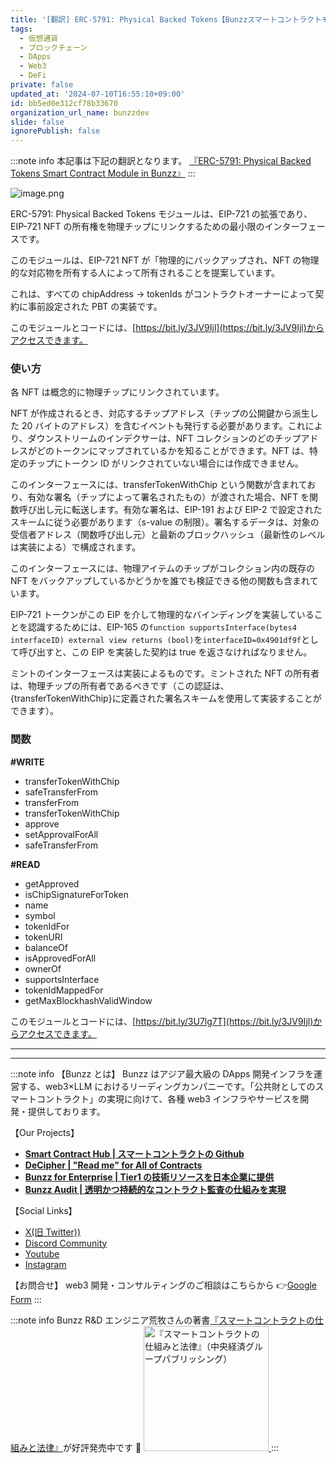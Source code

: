 ```yaml
---
title: '[翻訳] ERC-5791: Physical Backed Tokens【Bunzzスマートコントラクトモジュール】'
tags:
  - 仮想通貨
  - ブロックチェーン
  - DApps
  - Web3
  - DeFi
private: false
updated_at: '2024-07-10T16:55:10+09:00'
id: bb5ed0e312cf78b33670
organization_url_name: bunzzdev
slide: false
ignorePublish: false
---
```

:::note info
本記事は下記の翻訳となります。
[『ERC-5791: Physical Backed Tokens Smart Contract Module in Bunzz』](https://blog.bunzz.dev/erc-5791-physical-backed-tokens-smart-contract-module-in-bunzz/)
:::

![image.png](https://qiita-image-store.s3.ap-northeast-1.amazonaws.com/0/1926720/f9d29393-55dd-4272-8691-7e4d009e3260.png)

ERC-5791: Physical Backed Tokens モジュールは、EIP-721 の拡張であり、EIP-721 NFT の所有権を物理チップにリンクするための最小限のインターフェースです。

このモジュールは、EIP-721 NFT が「物理的にバックアップされ、NFT の物理的な対応物を所有する人によって所有されることを提案しています。

これは、すべての chipAddress -> tokenIds がコントラクトオーナーによって契約に事前設定された PBT の実装です。

このモジュールとコードには、[https://bit.ly/3JV9Ijl](https://bit.ly/3JV9Ijl)からアクセスできます。

### 使い方

各 NFT は概念的に物理チップにリンクされています。

NFT が作成されるとき、対応するチップアドレス（チップの公開鍵から派生した 20 バイトのアドレス）を含むイベントも発行する必要があります。これにより、ダウンストリームのインデクサーは、NFT コレクションのどのチップアドレスがどのトークンにマップされているかを知ることができます。NFT は、特定のチップにトークン ID がリンクされていない場合には作成できません。

このインターフェースには、transferTokenWithChip という関数が含まれており、有効な署名（チップによって署名されたもの）が渡された場合、NFT を関数呼び出し元に転送します。有効な署名は、EIP-191 および EIP-2 で設定されたスキームに従う必要があります（s-value の制限）。署名するデータは、対象の受信者アドレス（関数呼び出し元）と最新のブロックハッシュ（最新性のレベルは実装による）で構成されます。

このインターフェースには、物理アイテムのチップがコレクション内の既存の NFT をバックアップしているかどうかを誰でも検証できる他の関数も含まれています。

EIP-721 トークンがこの EIP を介して物理的なバインディングを実装していることを認識するためには、EIP-165 の`function supportsInterface(bytes4 interfaceID) external view returns (bool)`を`interfaceID=0x4901df9f`として呼び出すと、この EIP を実装した契約は true を返さなければなりません。

ミントのインターフェースは実装によるものです。ミントされた NFT の所有者は、物理チップの所有者であるべきです（この認証は、{transferTokenWithChip}に定義された署名スキームを使用して実装することができます）。

### 関数

**#WRITE**

- transferTokenWithChip
- safeTransferFrom
- transferFrom
- transferTokenWithChip
- approve
- setApprovalForAll
- safeTransferFrom

**#READ**

- getApproved
- isChipSignatureForToken
- name
- symbol
- tokenIdFor
- tokenURI
- balanceOf
- isApprovedForAll
- ownerOf
- supportsInterface
- tokenIdMappedFor
- getMaxBlockhashValidWindow

このモジュールとコードには、[https://bit.ly/3U7lg7T](https://bit.ly/3JV9Ijl)からアクセスできます。

---

---

:::note info
【Bunzz とは】
Bunzz はアジア最大級の DApps 開発インフラを運営する、web3×LLM におけるリーディングカンパニーです。「公共財としてのスマートコントラクト」の実現に向けて、各種 web3 インフラやサービスを開発・提供しております。

【Our Projects】

- **[Smart Contract Hub | スマートコントラクトの Github](https://www.bunzz.dev/)**
- **[DeCipher | "Read me" for All of Contracts](https://www.bunzz.dev/decipher)**
- **[Bunzz for Enterprise | Tier1 の技術リソースを日本企業に提供](https://enterprise.bunzz.dev/ja)**
- **[Bunzz Audit | 透明かつ持続的なコントラクト監査の仕組みを実現](hhttps://www.bunzz.dev/audit)**

【Social Links】

- [X(旧 Twitter))](https://twitter.com/BunzzDev)
- [Discord Community](https://t.co/6hHgssJdvW)
- [Youtube](https://www.youtube.com/@bunzzdev)
- [Instagram](https://www.instagram.com/bunzzdev/)

【お問合せ】
web3 開発・コンサルティングのご相談はこちらから 👉[Google Form](https://forms.gle/4tgQjWSw2MMMZW6E6)
:::

:::note info
Bunzz R&D エンジニア荒牧さんの著書[『スマートコントラクトの仕組みと法律』](https://amzn.to/3V03sNH)が好評発売中です 📕
<a href="https://amzn.to/3V03sNH" rel="nofollow" referrerpolicy="no-referrer-when-downgrade">
<img
    src="https://m.media-amazon.com/images/I/81wopoZ1K4L._SY522_.jpg"
    alt="『スマートコントラクトの仕組みと法律』（中央経済グループパブリッシング）"
    width="200px"
    height="auto"
    Style="border: 0px;"
  />
</a>
:::
